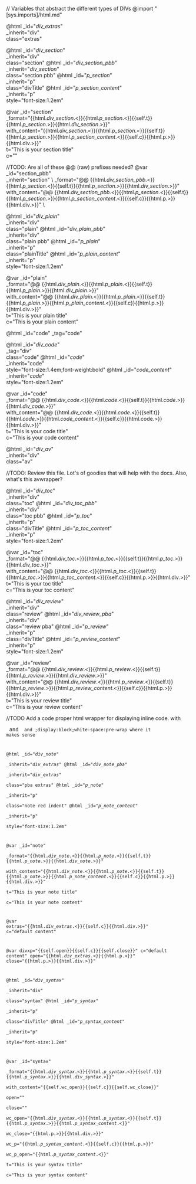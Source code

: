 // Variables that abstract the different types of DIVs
@import "[sys.imports]/html.md"

@html _id="_div_extras_" \
      _inherit="div" \
      class="extras"

@html _id="_div_section_" \
      _inherit="div" \
      class="section"
@html _id="_div_section_pbb_" \
      _inherit="_div_section_" \
      class="section pbb"
@html _id="_p_section_" \
      _inherit="p" \
      class="divTitle"
@html _id="_p_section_content_" \
      _inherit="p" \
      style="font-size:1.2em" 
 
@var _id="section" \
          _format="{{html._div_section_.<}}{{html._p_section_.<}}{{self.t}}{{html._p_section_.>}}{{html._div_section_.>}}" \
          with_content="{{html._div_section_.<}}{{html._p_section_.<}}{{self.t}}{{html._p_section_.>}}{{html._p_section_content_.<}}{{self.c}}{{html.p.>}}{{html.div.>}}" \
          t="This is your section title" \
          c=""

//TODO: Are all of these @@ (raw) prefixes needed?
@var _id="section_pbb" \
          _inherit="section" \ 
          _format="@@ {{html._div_section_pbb_.<}}{{html._p_section_.<}}{{self.t}}{{html._p_section_.>}}{{html._div_section_.>}}" \
          with_content="@@ {{html._div_section_pbb_.<}}{{html._p_section_.<}}{{self.t}}{{html._p_section_.>}}{{html._p_section_content_.<}}{{self.c}}{{html.p.>}}{{html.div.>}}" \

@html _id="_div_plain_" \
      _inherit="div" \
      class="plain"
@html _id="_div_plain_pbb_" \
      _inherit="div" \
      class="plain pbb"
@html _id="_p_plain_" \
      _inherit="p" \
      class="plainTitle"
@html _id="_p_plain_content_" \
      _inherit="p" \
      style="font-size:1.2em" 
 
@var _id="plain" \
          _format="@@ {{html._div_plain_.<}}{{html._p_plain_.<}}{{self.t}}{{html._p_plain_.>}}{{html._div_plain_.>}}" \
          with_content="@@ {{html._div_plain_.<}}{{html._p_plain_.<}}{{self.t}}{{html._p_plain_.>}}{{html._p_plain_content_.<}}{{self.c}}{{html.p.>}}{{html.div.>}}" \
          t="This is your plain title" \
          c="This is your plain content"

@html _id="code" _tag="code"

@html _id="_div_code_" \
      _tag="div" \
      class="code"
@html _id="_code_" \
      _inherit="code" \
      style="font-size:1.4em;font-weight:bold"
@html _id="_code_content_" \
      _inherit="_code_" \
      style="font-size:1.2em" 
 
@var _id="code" \
          _format="@@ {{html._div_code_.<}}{{html._code_.<}}{{self.t}}{{html._code_.>}}{{html._div_code_.>}}" \
          with_content="@@ {{html._div_code_.<}}{{html._code_.<}}{{self.t}}{{html._code_.>}}{{html._code_content_.<}}{{self.c}}{{html.code.>}}{{html.div.>}}" \
          t="This is your code title" \
          c="This is your code content"

@html _id="_div_av_" \
      _inherit="div" \
      class="av"
 
//TODO: Review this file. Lot's of goodies that will help with the docs. Also, what's this avwrapper?

@html _id="_div_toc_" \
      _inherit="div" \
      class="toc"
@html _id="_div_toc_pbb_" \
      _inherit="div" \
      class="toc pbb"
@html _id="_p_toc_" \
      _inherit="p" \
      class="divTitle"
@html _id="_p_toc_content_" \
      _inherit="p" \
      style="font-size:1.2em" 
 
@var _id="toc" \
          _format="@@ {{html._div_toc_.<}}{{html._p_toc_.<}}{{self.t}}{{html._p_toc_.>}}{{html._div_toc_.>}}" \
          with_content="@@ {{html._div_toc_.<}}{{html._p_toc_.<}}{{self.t}}{{html._p_toc_.>}}{{html._p_toc_content_.<}}{{self.c}}{{html.p.>}}{{html.div.>}}" \
          t="This is your toc title" \
          c="This is your toc content"

@html _id="_div_review_" \
      _inherit="div" \
      class="review"
@html _id="_div_review_pba_" \
      _inherit="div" \
      class="review pba"
@html _id="_p_review_" \
      _inherit="p" \
      class="divTitle"
@html _id="_p_review_content_" \
      _inherit="p" \
      style="font-size:1.2em" 
 
@var _id="review" \
          _format="@@ {{html._div_review_.<}}{{html._p_review_.<}}{{self.t}}{{html._p_review_.>}}{{html._div_review_.>}}" \
          with_content="@@ {{html._div_review_.<}}{{html._p_review_.<}}{{self.t}}{{html._p_review_.>}}{{html._p_review_content_.<}}{{self.c}}{{html.p.>}}{{html.div.>}}" \
          t="This is your review title" \
          c="This is your review content"

//TODO Add a code proper html wrapper for displaying inline code. with <pre> and <code> and ;display:block;white-space:pre-wrap where it makes sense

@html _id="_div_note_" \
      _inherit="_div_extras_"
@html _id="_div_note_pba_" \
      _inherit="_div_extras_"\
      class="pba extras"
@html _id="_p_note_" \
      _inherit="p" \
      class="note red indent"
@html _id="_p_note_content_" \
      _inherit="p" \
      style="font-size:1.2em" 
 
@var _id="note" \
          _format="{{html._div_note_.<}}{{html._p_note_.<}}{{self.t}}{{html._p_note_.>}}{{html._div_note_.>}}" \
          with_content="{{html._div_note_.<}}{{html._p_note_.<}}{{self.t}}{{html._p_note_.>}}{{html._p_note_content_.<}}{{self.c}}{{html.p.>}}{{html.div.>}}" \
          t="This is your note title" \
          c="This is your note content"

@var extras="{{html._div_extras_.<}}{{self.c}}{{html.div.>}}" c="default content"

@var divxp="{{self.open}}{{self.c}}{{self.close}}" c="default content" open="{{html._div_extras_.<}}{{html.p.<}}" close="{{html.p.>}}{{html.div.>}}"

@html _id="_div_syntax_" \
      _inherit="div" \
      class="syntax"
@html _id="_p_syntax_" \
      _inherit="p" \
      class="divTitle"
@html _id="_p_syntax_content_" \
      _inherit="p" \
      style="font-size:1.2em" 
 
@var _id="syntax" \
          _format="{{html._div_syntax_.<}}{{html._p_syntax_.<}}{{self.t}}{{html._p_syntax_.>}}{{html._div_syntax_.>}}" \
          with_content="{{self.wc_open}}{{self.c}}{{self.wc_close}}" \
          open="" \
          close=""\
          wc_open="{{html._div_syntax_.<}}{{html._p_syntax_.<}}{{self.t}}{{html._p_syntax_.>}}{{html._p_syntax_content_.<}}"\
          wc_close="{{html.p.>}}{{html.div.>}}"\
          wc_p="{{html._p_syntax_content_.<}}{{self.c}}{{html.p.>}}"\
          wc_p_open="{{html._p_syntax_content_.<}}"\
          t="This is your syntax title" \
          c="This is your syntax content"
